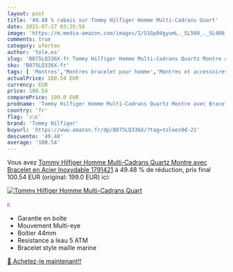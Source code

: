 ```yaml
---
layout: post
title: '49.48 % rabais sur Tommy Hilfiger Homme Multi-Cadrans Quart'
date: 2021-07-27 03:25:58
image: 'https://m.media-amazon.com/images/I/51Gp04gyumL._SL500_._SL400_.jpg'
comments: true
category: ofertas
author: 'tole.es'
slug: 'B075LQ336X-fr Tommy Hilfiger Homme Multi-Cadrans Quartz Montre avec...'
sku: 'B075LQ336X-fr'
tags: [ 'Montres','Montres bracelet pour homme','Montres et accessoires','Montres homme','tommy hilfiger', ]
actualPrice: 100.54 EUR
currency: EUR
price: 100.54
comparePrice: 199.0 EUR
prodname: 'Tommy Hilfiger Homme Multi-Cadrans Quartz Montre avec Bracelet en Acier Inoxydable 1791421'
country: 'fr'
flag: '🇫🇷'
brand: 'Tommy Hilfiger'
buyurl: 'https://www.amazon.fr/dp/B075LQ336X/?tag=tolees0d-21'
descuento: '49.48'
average: '100.54'
---
```


Vous avez [Tommy Hilfiger Homme Multi-Cadrans Quartz Montre avec Bracelet en Acier Inoxydable 1791421](https://www.amazon.fr/dp/B075LQ336X/?tag=tolees0d-21)  à  49.48 % de réduction, prix final  100.54 EUR (original: 199.0 EUR) ici:

[![Tommy Hilfiger Homme Multi-Cadrans Quart](https://m.media-amazon.com/images/I/51Gp04gyumL._SL500_._SL400_.jpg)](https://www.amazon.fr/dp/B075LQ336X/?tag=tolees0d-21)

ℹ️:

- Garantie en boîte
- Mouvement Multi-eye
- Boitier 44mm
- Resistance a leau 5 ATM
- Bracelet style maille marine

[🛒 Achetez-le maintenant!!](https://www.amazon.fr/dp/B075LQ336X/?tag=tolees0d-21)
